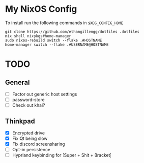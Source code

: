 # My NixOS Config

To install run the following commands in `$XDG_CONFIG_HOME`

```shell
git clone https://github.com/ethangillengg/dotfiles .dotfiles
nix shell nixpkgs#home-manager
sudo nixos-rebuild switch --flake .#HOSTNAME
home-manager switch --flake .#USERNAME@HOSTNAME
```

# TODO

## General

- [ ] Factor out generic host settings
- [ ] password-store
- [ ] Check out khal?

## Thinkpad

- [x] Encrypted drive
- [x] Fix Qt being slow
- [x] Fix discord screensharing
- [ ] Opt-in persistence
- [ ] Hyprland keybinding for [Super + Shit + Bracket]

